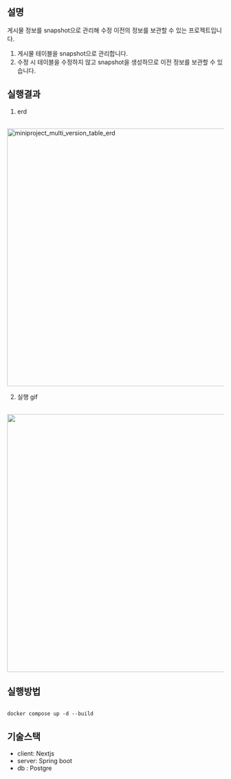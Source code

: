## 설명

게시물 정보를 snapshot으로 관리해 수정 이전의 정보를 보관할 수 있는 프로젝트입니다. 
1. 게시물 테이블을 snapshot으로 관리합니다.
2. 수정 시 테이블을 수정하지 않고 snapshot을 생성하므로 이전 정보를 보관할 수 있습니다.


## 실행결과

1. erd
 <br/>
   <img width="600px" alt="miniproject_multi_version_table_erd" src="https://github.com/rlaclgh/miniproject_multi_version_table/assets/46914232/050708be-be51-483c-806e-edebc2b1993a">
 <br/>  
   
2. 실행 gif
<br/>
   <img width="600px" src="https://github.com/rlaclgh/miniproject_multi_version_table/assets/46914232/b2bd7ff4-5ea4-445e-bc18-c3dd1f07b3e6">   
<br/>

## 실행방법

```

docker compose up -d --build

```

## 기술스택

- client: Nextjs
- server: Spring boot
- db : Postgre
